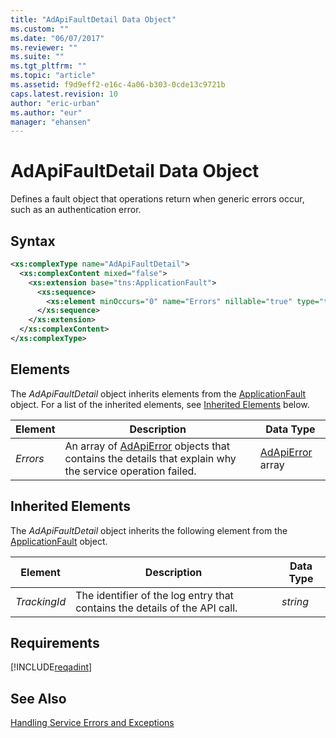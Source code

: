 ```yaml
---
title: "AdApiFaultDetail Data Object"
ms.custom: ""
ms.date: "06/07/2017"
ms.reviewer: ""
ms.suite: ""
ms.tgt_pltfrm: ""
ms.topic: "article"
ms.assetid: f9d9eff2-e16c-4a06-b303-0cde13c9721b
caps.latest.revision: 10
author: "eric-urban"
ms.author: "eur"
manager: "ehansen"
---
```

# AdApiFaultDetail Data Object
Defines a fault object that operations return when generic errors occur, such as an authentication error.

## Syntax

```xml
<xs:complexType name="AdApiFaultDetail">
  <xs:complexContent mixed="false">
    <xs:extension base="tns:ApplicationFault">
      <xs:sequence>
        <xs:element minOccurs="0" name="Errors" nillable="true" type="tns:ArrayOfAdApiError" />
      </xs:sequence>
    </xs:extension>
  </xs:complexContent>
</xs:complexType>
```

## <a name="Elements"></a>Elements
The *AdApiFaultDetail* object inherits elements from the [ApplicationFault](../adinsight-api/applicationfault-data-object.md) object. For a list of the inherited elements, see [Inherited Elements](#inheritedelements) below.

|Element|Description|Data Type|
|-----------|---------------|-------------|
|*Errors*|An array of [AdApiError](../adinsight-api/adapierror-data-object.md) objects that contains the details that explain why the service operation failed.|[AdApiError](../adinsight-api/adapierror-data-object.md) array|

## <a name="InheritedElements"></a>Inherited Elements
The *AdApiFaultDetail* object inherits the following element from the [ApplicationFault](../adinsight-api/applicationfault-data-object.md) object. 

|Element|Description|Data Type|
|-----------|---------------|-------------|
|*TrackingId*|The identifier of the log entry that contains the details of the API call.|*string*|

## Requirements
[!INCLUDE[reqadint](../adinsight-api/includes/reqadint.md)]
## See Also
[Handling Service Errors and Exceptions](~/concepts/handling-service-errors-and-exceptions.md)  

